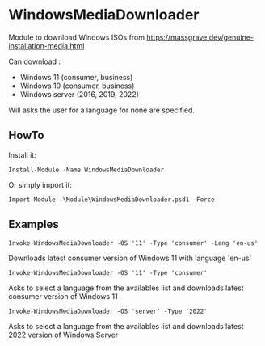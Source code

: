 # WindowsMediaDownloader

Module to download Windows ISOs from https://massgrave.dev/genuine-installation-media.html

Can download :

- Windows 11 (consumer, business)
- Windows 10 (consumer, business)
- Windows server (2016, 2019, 2022)

Will asks the user for a language for none are specified.

## HowTo

Install it:

`Install-Module -Name WindowsMediaDownloader`

Or simply import it:

`Import-Module .\Module\WindowsMediaDownloader.psd1 -Force`

## Examples

`Invoke-WindowsMediaDownloader -OS '11' -Type 'consumer' -Lang 'en-us'`

Downloads latest consumer version of Windows 11 with language 'en-us'

`Invoke-WindowsMediaDownloader -OS '11' -Type 'consumer'`

Asks to select a language from the availables list and downloads latest consumer version of Windows 11

`Invoke-WindowsMediaDownloader -OS 'server' -Type '2022'`

Asks to select a language from the availables list and downloads latest 2022 version of Windows Server
